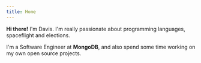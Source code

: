 ```yaml
---
title: Home
---
```


**Hi there!** I'm Davis. I'm really passionate about programming languages, spaceflight and elections.

I'm a Software Engineer at **MongoDB**, and also spend some time working on my own open source projects.
